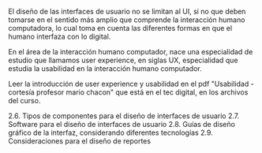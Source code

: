 El diseño de las interfaces de usuario no se limitan al UI, si no que deben tomarse en el sentido más amplio que comprende la interacción humano computadora, lo cual toma en cuenta las diferentes formas en que el humano interfaza con lo digital. 

En el área de la interacción humano computador, nace una especialidad de estudio que llamamos user experience, en siglas UX, especialidad que estudia la usabilidad en la interacción humano computador.

Leer la introducción de user experience y usabilidad en el pdf "Usabilidad - cortesía profesor mario chacon" que está en el tec digital, en los archivos del curso. 

 







2.6. Tipos de componentes para el diseño de interfaces de usuario
2.7. Software para el diseño de interfaces de usuario
2.8. Guías de diseño gráfico de la interfaz, considerando diferentes 
tecnologías 
2.9. Consideraciones para el diseño de reportes